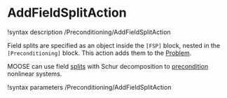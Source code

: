 # AddFieldSplitAction

!syntax description /Preconditioning/AddFieldSplitAction

Field splits are specified as an object inside the `[FSP]` block, nested in the `[Preconditioning]`
block. This action adds them to the [Problem](syntax/Problem/index.md).

MOOSE can use field [splits](source/splits/Split.md) with Schur decomposition to
[precondition](syntax/Preconditioning/index.md) nonlinear systems.

!syntax parameters /Preconditioning/AddFieldSplitAction
